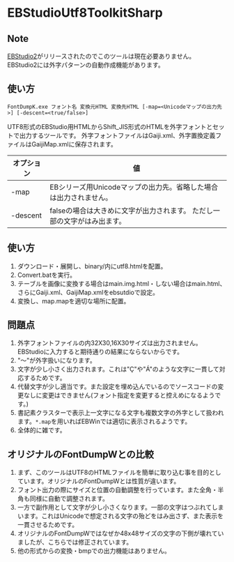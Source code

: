 # EBStudioUtf8ToolkitSharp
## Note
[EBStudio2](http://ebstudio.info/manual/EBStudio2/EBStudio2.html)がリリースされたのでこのツールは現在必要ありません。  
EBStudio2には外字パターンの自動作成機能があります。

## 使い方
```
FontDumpK.exe フォント名 変換元HTML 変換先HTML [-map=<Unicodeマップの出力先>] [-descent=<true/false>]
```
UTF8形式のEBStudio用HTMLからShift_JIS形式のHTMLを外字フォントとセットで出力するツールです。
外字フォントファイルはGaiji.xml、外字置換定義ファイルはGaijiMap.xmlに保存されます。

| オプション | 値 |
|-----------|------------|
| -map | EBシリーズ用Unicodeマップの出力先。省略した場合は出力されません。 |
| -descent | falseの場合は大きめに文字が出力されます。 ただし一部の文字がはみ出ます。 |

## 使い方
1. ダウンロード・展開し、binary/内にutf8.htmlを配置。
2. Convert.batを実行。
3. テーブルを画像に変換する場合はmain.img.html・しない場合はmain.html、さらにGaiji.xml、GaijiMap.xmlをebsutdioで設定。
4. 変換し、map.mapを適切な場所に配置。

## 問題点
1. 外字フォントファイルの内32X30,16X30サイズは出力されません。EBStudioに入力すると期待通りの結果にならないからです。
2. "～"が外字扱いになります。
3. 文字が少し小さく出力されます。これは"Ç"や"Á"のような文字に一貫して対応するためです。
4. 代替文字が少し適当です。また設定を埋め込んでいるのでソースコードの変更なしに変更はできません(フォント指定を変更すると控えめになるようです。)
5. 書記素クラスターで表示上一文字になる文字も複数文字の外字として扱われます。``*.map``を用いればEBWinでは適切に表示されるようです。
6. 全体的に雑です。

## オリジナルのFontDumpWとの比較
1. まず、このツールはUTF8のHTMLファイルを簡単に取り込む事を目的としています。オリジナルのFontDumpWとは性質が違います。
2. フォント出力の際にサイズと位置の自動調整を行っています。また全角・半角も同様に自動で調整されます。
3. 一方で副作用として文字が少し小さくなります。一部の文字はつぶれてしまいます。これはUnicodeで想定される文字の殆どをはみ出さず、また表示を一貫させるためです。
4. オリジナルのFontDumpWではなぜか48x48サイズの文字の下側が壊れていましたが、こちらでは修正されています。
5. 他の形式からの変換・bmpでの出力機能はありません。
